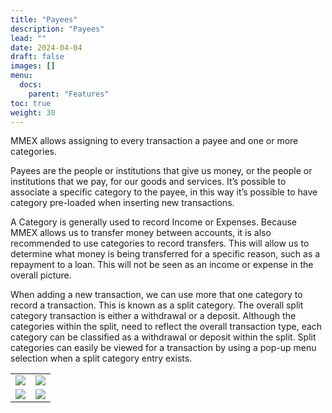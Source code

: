 ```yaml
---
title: "Payees"
description: "Payees"
lead: ""
date: 2024-04-04
draft: false
images: []
menu:
  docs:
    parent: "Features"
toc: true
weight: 30
---
```


MMEX allows assigning to every transaction a payee and one or more categories.

Payees are the people or institutions that give us money, or the people or institutions that we pay, for our goods and services. It’s possible to associate a specific category to the payee, in this way it’s possible to have category pre-loaded when inserting new transactions.

A Category is generally used to record Income or Expenses. Because MMEX allows us to transfer money between accounts, it is also recommended to use categories to record transfers. This will allow us to determine what money is being transferred for a specific reason, such as a repayment to a loan. This will not be seen as an income or expense in the overall picture.

When adding a new transaction, we can use more that one category to record a transaction. This is known as a split category. The overall split category transaction is either a withdrawal or a deposit. Although the categories within the split, need to reflect the overall transaction type, each category can be classified as a withdrawal or deposit within the split. Split categories can easily be viewed for a transaction by using a pop-up menu selection when a split category entry exists.

|    |    |
| --- | --- |
| ![](payee1.png) | ![](payee2.png) |
| ![](payee3.png) | ![](payee4.png) |
